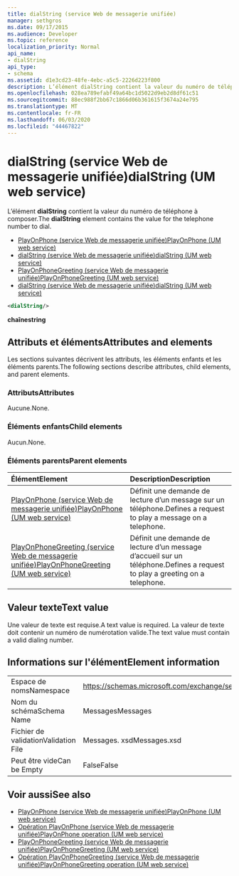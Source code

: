 ```yaml
---
title: dialString (service Web de messagerie unifiée)
manager: sethgros
ms.date: 09/17/2015
ms.audience: Developer
ms.topic: reference
localization_priority: Normal
api_name:
- dialString
api_type:
- schema
ms.assetid: d1e3cd23-48fe-4ebc-a5c5-2226d223f800
description: L’élément dialString contient la valeur du numéro de téléphone à composer.
ms.openlocfilehash: 028ea789efabf49a64bc1d5022d9eb2d8df61c51
ms.sourcegitcommit: 88ec988f2bb67c1866d06b361615f3674a24e795
ms.translationtype: MT
ms.contentlocale: fr-FR
ms.lasthandoff: 06/03/2020
ms.locfileid: "44467822"
---
```

# <a name="dialstring-um-web-service"></a><span data-ttu-id="3ee63-103">dialString (service Web de messagerie unifiée)</span><span class="sxs-lookup"><span data-stu-id="3ee63-103">dialString (UM web service)</span></span>

<span data-ttu-id="3ee63-104">L’élément **dialString** contient la valeur du numéro de téléphone à composer.</span><span class="sxs-lookup"><span data-stu-id="3ee63-104">The **dialString** element contains the value for the telephone number to dial.</span></span> 
  
- [<span data-ttu-id="3ee63-105">PlayOnPhone (service Web de messagerie unifiée)</span><span class="sxs-lookup"><span data-stu-id="3ee63-105">PlayOnPhone (UM web service)</span></span>](playonphone-um-web-service.md) 
- [<span data-ttu-id="3ee63-106">dialString (service Web de messagerie unifiée)</span><span class="sxs-lookup"><span data-stu-id="3ee63-106">dialString (UM web service)</span></span>](dialstring-um-web-service.md) 
- [<span data-ttu-id="3ee63-107">PlayOnPhoneGreeting (service Web de messagerie unifiée)</span><span class="sxs-lookup"><span data-stu-id="3ee63-107">PlayOnPhoneGreeting (UM web service)</span></span>](playonphonegreeting-um-web-service.md) 
- [<span data-ttu-id="3ee63-108">dialString (service Web de messagerie unifiée)</span><span class="sxs-lookup"><span data-stu-id="3ee63-108">dialString (UM web service)</span></span>](dialstring-um-web-service.md)
  
```xml
<dialString/>
```

 <span data-ttu-id="3ee63-109">**chaîne**</span><span class="sxs-lookup"><span data-stu-id="3ee63-109">**string**</span></span>
## <a name="attributes-and-elements"></a><span data-ttu-id="3ee63-110">Attributs et éléments</span><span class="sxs-lookup"><span data-stu-id="3ee63-110">Attributes and elements</span></span>

<span data-ttu-id="3ee63-111">Les sections suivantes décrivent les attributs, les éléments enfants et les éléments parents.</span><span class="sxs-lookup"><span data-stu-id="3ee63-111">The following sections describe attributes, child elements, and parent elements.</span></span>
  
### <a name="attributes"></a><span data-ttu-id="3ee63-112">Attributs</span><span class="sxs-lookup"><span data-stu-id="3ee63-112">Attributes</span></span>

<span data-ttu-id="3ee63-113">Aucune.</span><span class="sxs-lookup"><span data-stu-id="3ee63-113">None.</span></span>
  
### <a name="child-elements"></a><span data-ttu-id="3ee63-114">Éléments enfants</span><span class="sxs-lookup"><span data-stu-id="3ee63-114">Child elements</span></span>

<span data-ttu-id="3ee63-115">Aucun.</span><span class="sxs-lookup"><span data-stu-id="3ee63-115">None.</span></span>
  
### <a name="parent-elements"></a><span data-ttu-id="3ee63-116">Éléments parents</span><span class="sxs-lookup"><span data-stu-id="3ee63-116">Parent elements</span></span>

|<span data-ttu-id="3ee63-117">**Élément**</span><span class="sxs-lookup"><span data-stu-id="3ee63-117">**Element**</span></span>|<span data-ttu-id="3ee63-118">**Description**</span><span class="sxs-lookup"><span data-stu-id="3ee63-118">**Description**</span></span>|
|:-----|:-----|
|[<span data-ttu-id="3ee63-119">PlayOnPhone (service Web de messagerie unifiée)</span><span class="sxs-lookup"><span data-stu-id="3ee63-119">PlayOnPhone (UM web service)</span></span>](playonphone-um-web-service.md) <br/> |<span data-ttu-id="3ee63-120">Définit une demande de lecture d’un message sur un téléphone.</span><span class="sxs-lookup"><span data-stu-id="3ee63-120">Defines a request to play a message on a telephone.</span></span>  <br/> |
|[<span data-ttu-id="3ee63-121">PlayOnPhoneGreeting (service Web de messagerie unifiée)</span><span class="sxs-lookup"><span data-stu-id="3ee63-121">PlayOnPhoneGreeting (UM web service)</span></span>](playonphonegreeting-um-web-service.md) <br/> |<span data-ttu-id="3ee63-122">Définit une demande de lecture d’un message d’accueil sur un téléphone.</span><span class="sxs-lookup"><span data-stu-id="3ee63-122">Defines a request to play a greeting on a telephone.</span></span>  <br/> |
   
## <a name="text-value"></a><span data-ttu-id="3ee63-123">Valeur texte</span><span class="sxs-lookup"><span data-stu-id="3ee63-123">Text value</span></span>

<span data-ttu-id="3ee63-124">Une valeur de texte est requise.</span><span class="sxs-lookup"><span data-stu-id="3ee63-124">A text value is required.</span></span> <span data-ttu-id="3ee63-125">La valeur de texte doit contenir un numéro de numérotation valide.</span><span class="sxs-lookup"><span data-stu-id="3ee63-125">The text value must contain a valid dialing number.</span></span>
  
## <a name="element-information"></a><span data-ttu-id="3ee63-126">Informations sur l'élément</span><span class="sxs-lookup"><span data-stu-id="3ee63-126">Element information</span></span>

|||
|:-----|:-----|
|<span data-ttu-id="3ee63-127">Espace de noms</span><span class="sxs-lookup"><span data-stu-id="3ee63-127">Namespace</span></span>  <br/> |https://schemas.microsoft.com/exchange/services/2006/messages  <br/> |
|<span data-ttu-id="3ee63-128">Nom du schéma</span><span class="sxs-lookup"><span data-stu-id="3ee63-128">Schema Name</span></span>  <br/> |<span data-ttu-id="3ee63-129">Messages</span><span class="sxs-lookup"><span data-stu-id="3ee63-129">Messages</span></span>  <br/> |
|<span data-ttu-id="3ee63-130">Fichier de validation</span><span class="sxs-lookup"><span data-stu-id="3ee63-130">Validation File</span></span>  <br/> |<span data-ttu-id="3ee63-131">Messages. xsd</span><span class="sxs-lookup"><span data-stu-id="3ee63-131">Messages.xsd</span></span>  <br/> |
|<span data-ttu-id="3ee63-132">Peut être vide</span><span class="sxs-lookup"><span data-stu-id="3ee63-132">Can be Empty</span></span>  <br/> |<span data-ttu-id="3ee63-133">False</span><span class="sxs-lookup"><span data-stu-id="3ee63-133">False</span></span>  <br/> |
   
## <a name="see-also"></a><span data-ttu-id="3ee63-134">Voir aussi</span><span class="sxs-lookup"><span data-stu-id="3ee63-134">See also</span></span>

- [<span data-ttu-id="3ee63-135">PlayOnPhone (service Web de messagerie unifiée)</span><span class="sxs-lookup"><span data-stu-id="3ee63-135">PlayOnPhone (UM web service)</span></span>](playonphone-um-web-service.md)  
- [<span data-ttu-id="3ee63-136">Opération PlayOnPhone (service Web de messagerie unifiée)</span><span class="sxs-lookup"><span data-stu-id="3ee63-136">PlayOnPhone operation (UM web service)</span></span>](playonphone-operation-um-web-service.md)  
- [<span data-ttu-id="3ee63-137">PlayOnPhoneGreeting (service Web de messagerie unifiée)</span><span class="sxs-lookup"><span data-stu-id="3ee63-137">PlayOnPhoneGreeting (UM web service)</span></span>](playonphonegreeting-um-web-service.md)  
- [<span data-ttu-id="3ee63-138">Opération PlayOnPhoneGreeting (service Web de messagerie unifiée)</span><span class="sxs-lookup"><span data-stu-id="3ee63-138">PlayOnPhoneGreeting operation (UM web service)</span></span>](playonphonegreeting-operation-um-web-service.md)

